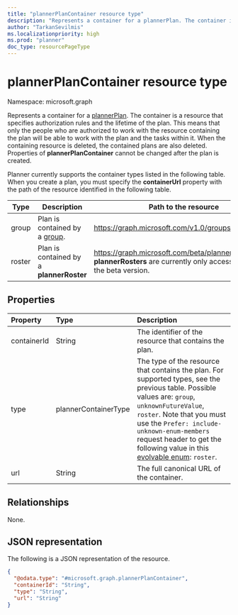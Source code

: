 ```yaml
---
title: "plannerPlanContainer resource type"
description: "Represents a container for a plannerPlan. The container is a resource that specifies authorization rules and the lifetime of the plan."
author: "TarkanSevilmis"
ms.localizationpriority: high
ms.prod: "planner"
doc_type: resourcePageType
---
```


# plannerPlanContainer resource type

Namespace: microsoft.graph

Represents a container for a [plannerPlan](plannerplan.md). The container is a resource that specifies authorization rules and the lifetime of the plan. This means that only the people who are authorized to work with the resource containing the plan will be able to work with the plan and the tasks within it. When the containing resource is deleted, the contained plans are also deleted. Properties of **plannerPlanContainer** cannot be changed after the plan is created.

Planner currently supports the container types listed in the following table. When you create a plan, you must specify the **containerUrl** property with the path of the resource identified in the following table.

|Type|Description|Path to the resource|
|----|-----------|--------------------|
|group| Plan is contained by a [group](group.md).| https://graph.microsoft.com/v1.0/groups/{id}|
|roster| Plan is contained by a **plannerRoster** | https://graph.microsoft.com/beta/planner/rosters/{id}. **plannerRosters** are currently only accessible using the beta version.|

## Properties
|Property|Type|Description|
|:---|:---|:---|
|containerId|String|The identifier of the resource that contains the plan.|
|type|plannerContainerType| The type of the resource that contains the plan. For supported types, see the previous table. Possible values are: `group`, `unknownFutureValue`, `roster`. Note that you must use the `Prefer: include-unknown-enum-members` request header to get the following value in this [evolvable enum](/graph/best-practices-concept#handling-future-members-in-evolvable-enumerations): `roster`.|
|url|String|The full canonical URL of the container.|

## Relationships
None.

## JSON representation
The following is a JSON representation of the resource.
<!-- {
  "blockType": "resource",
  "@odata.type": "microsoft.graph.plannerPlanContainer"
}
-->
``` json
{
  "@odata.type": "#microsoft.graph.plannerPlanContainer",
  "containerId": "String",
  "type": "String",
  "url": "String"
}
```

